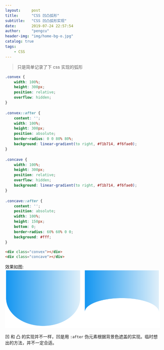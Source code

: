```yaml
---
layout:     post
title:      "CSS 凹凸弧形"
subtitle:   "CSS 凹凸弧形实现"
date:       2019-07-24 22:57:54
author:     "pengcu"
header-img: "img/home-bg-o.jpg"
catalog: true
tags:
    - CSS
---
```

> 只是简单记录了下 css 实现的弧形


```css
.convex {
    width: 100%;
    height: 300px;
    position: relative;
    overflow: hidden;
}

.convex::after {
    content: '';
    width: 100%;
    height: 300px;
    position: absolute;
    border-radius: 0 0 80% 80%;
    background: linear-gradient(to right, #f1b714, #f6fae0);
}

.concave {
    width: 100%;
    height: 300px;
    position: relative;
    overflow: hidden;
    background: linear-gradient(to right, #f1b714, #f6fae0);
}

.concave::after {
    content: '';
    position: absolute;
    width: 100%;
    height: 150px;
    bottom: 0;
    border-radius: 60% 60% 0 0;
    background: #fff;
}
```
```html
<div class="convex"></div>
<div class="concave"></div>
```

效果如图:
![example](../img/css/convex.png)

凹 和 凸 的实现并不一样，凹是用 `:after` 伪元素根据背景色遮盖的实现。临时想出的方法，并不一定合适。